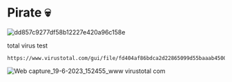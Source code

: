 # Pirate 💀
![dd857c9277df58b12227e420a96c158e](https://github.com/jitanshuraut/Pirate/assets/96559286/78bf1c4d-038c-4a9a-ad60-4f34dab7a486)

total virus test
```
https://www.virustotal.com/gui/file/fd404af86bdca2d22865099d55baaab45003d56668e04965356d29ccc117696f/detection
```
![Web capture_19-6-2023_152455_www virustotal com](https://github.com/jitanshuraut/Pirate/assets/96559286/0952b491-8865-4cca-ad7f-bcd276c8db16)
